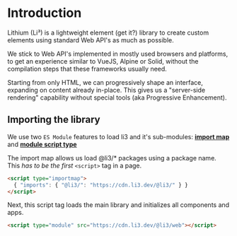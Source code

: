 # Introduction

Lithium (Li³) is a lightweight element (get it?) library to create custom elements using standard Web API's as much as possible.

We stick to Web API's implemented in mostly used browsers and platforms, to get an experience similar to VueJS, Alpine or Solid, without the compilation steps that these frameworks usually need.

Starting from only HTML, we can progressively shape an interface, expanding on content already in-place. This gives us a "server-side rendering" capability without special tools (aka Progressive Enhancement).

## Importing the library

We use two `ES Module` features to load li3 and it's sub-modules: [**import map**](https://developer.mozilla.org/en-US/docs/Web/HTML/Element/script/type/importmap) and [**module script type**](https://developer.mozilla.org/en-US/docs/Web/JavaScript/Guide/Modules#applying_the_module_to_your_html)


The import map allows us load @li3/* packages using a package name. This _has to be the first_ `<script>` tag in a page.

```html
<script type="importmap">
  { "imports": { "@li3/": "https://cdn.li3.dev/@li3/" } }
</script>
```

Next, this script tag loads the main library and initializes all components and apps.

```html
<script type="module" src="https://cdn.li3.dev/@li3/web"></script>
```
